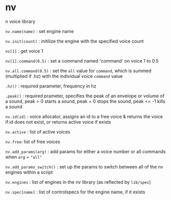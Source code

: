 # nv
n voice library

`nv.name(name)` : set engine name

`nv.init(count)` : initilize the engine with the specified voice count

`nv[1]` : get voice 1

`nv[1].command(0.5)` : set a command named 'command' on voice 1 to 0.5

`nv.all.command(0.5)` : set the `all` value for `command`, which is summed (multiplied if .hz) with the individual voice `command` value

`.hz()` : required parameter, frequency in hz

`.peak()` : required prameter, specifies the peak of an envelope or volume of a sound, peak > 0 starts a sound, peak = 0 stops the sound, peak <= -1 kills a sound

`nv.id(id)` : voice allocator, assigns an id to a free voice & returns the voice if id does not exist, or returns active voice if exists

`nv.active` : list of active voices

`nv.free`: list of free voices

`nv.add_params(arg)` : add params for either a voice number or all commands when `arg` = `"all"`

`nv.add_params_switch()` : set up the params to switch between all of the nv engines within a script

`nv.engines` : list of engines in the nv library (as reflected by `lib/spec`)

`nv.spec[name]` : list of controlspecs for the engine name, if it exists
